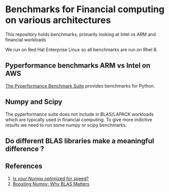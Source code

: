 # Benchmarks for Financial computing on various architectures

This repository holds benchmarks, primarily looking at Intel vs ARM and financial workloads

We run on Red Hat Enterprise Linux so all benchmarks are run on Rhel 8.

## Pyperformance benchmarks ARM vs Intel on AWS

[The Pyperformance Benchmark Suite](https://pyperformance.readthedocs.io/#) provides benchmarks for Python.



## Numpy and Scipy

The pyperformance suite does not include in BLAS/LAPACK workloads which are typically used in financial computing. 
To give more indictive results we need to run some numpy or scipy benchmarks.


## Do different BLAS libraries make a meaningful difference ?



## References

1. [Is your Numpy optimized for speed?](https://towardsdatascience.com/is-your-numpy-optimized-for-speed-c1d2b2ba515)
2. [Boosting Numpy: Why BLAS Matters](http://markus-beuckelmann.de/blog/boosting-numpy-blas.html)

